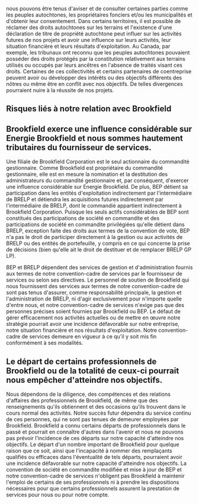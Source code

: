 nous pouvons être tenus d'aviser et de consulter certaines parties comme les peuples autochtones, les propriétaires fonciers et/ou les municipalités et d'obtenir leur consentement. Dans certains territoires, il est possible de réclamer des droits autochtones sur les terrains et l'existence d'une déclaration de titre de propriété autochtone peut influer sur les activités futures de nos projets et avoir une influence sur leurs activités, leur situation financière et leurs résultats d'exploitation. Au Canada, par exemple, les tribunaux ont reconnu que les peuples autochtones pouvaient posséder des droits protégés par la constitution relativement aux terrains utilisés ou occupés par leurs ancêtres en l'absence de traités visant ces droits. Certaines de ces collectivités et certains partenaires de coentreprise peuvent avoir ou développer des intérêts ou des objectifs différents des nôtres ou même être en conflit avec nos objectifs. De telles divergences pourraient nuire à la réussite de nos projets.

## Risques liés à notre relation avec Brookfield

## Brookfield exerce une influence considérable sur Energie Brookfield et nous sommes hautement tributaires du fournisseur de services.

Une filiale de Brookfield Corporation est le seul actionnaire du commandité gestionnaire. Comme Brookfield est propriétaire du commandité gestionnaire, elle est en mesure la nomination et la destitution des administrateurs du commandité gestionnaire et, par conséquent, d'exercer une influence considérable sur Energie Brookfield. De plus, BEP détient sa participation dans les entités d'exploitation indirectement par l'intermédiaire de BRELP et détiendra les acquisitions futures indirectement par l'intermédiaire de BRELP, dont le commandié appartient indirectement à Brookfield Corporation. Puisque les seuls actifs considérables de BEP sont constitués des participations de société en commandite et des participations de société en commandite privilégiées qu'elle détient dans BRELP, exception faite des droits aux termes de la convention de vote, BEP n'a pas le droit de participer directement à la gestion ou aux activités de BRELP ou des entités de portefeuille, y compris en ce qui concerne la prise de décisions (bien qu'elle ait le droit de destituer et de remplacer BRELP GP LP).

BEP et BRELP dépendent des services de gestion et d'administration fournis aux termes de notre convention-cadre de services par le fournisseur de services ou selon ses directives. Le personnel de soutien de Brookfield qui nous fournissent des services aux termes de notre convention-cadre de sont pas tenus d'assurer, comme responsabilité principale, la gestion et l'administration de BRELP, ni d'agir exclusivement pour n'importe quelle d'entre nous, et notre convention-cadre de services n'exige pas que des personnes précises soient fournies par Brookfield ou BEP. Le défaut de gérer efficacement nos activités actuelles ou de mettre en œuvre notre stratégie pourrait avoir une incidence défavorable sur notre entreprise, notre situation financière et nos résultats d'exploitation. Notre convention-cadre de services demeure en vigueur à ce qu'il y soit mis fin conformément à ses modalités.

## Le départ de certains professionnels de Brookfield ou de la totalité de ceux-ci pourrait nous empêcher d'atteindre nos objectifs.

Nous dépendons de la diligence, des compétences et des relations d'affaires des professionnels de Brookfield, de même que des renseignements qu'ils obtiennent et des occasions qu'ils trouvent dans le cours normal des activités. Notre succès futur dépendra du service continu de ces personnes, qui ne sont pas tenues de demeurer employées par Brookfield. Brookfield a connu certains départs de professionnels dans le passé et pourrait en connaître d'autres dans l'avenir et nous ne pouvons pas prévoir l'incidence de ces départs sur notre capacité d'atteindre nos objectifs. Le départ d'un nombre important de Brookfield pour quelque raison que ce soit, ainsi que l'incapacité à nommer des remplaçants qualifiés ou efficaces dans l'éventualité de tels départs, pourraient avoir une incidence défavorable sur notre capacité d'atteindre nos objectifs. La convention de société en commandite modifiée et mise à jour de BEP et notre convention-cadre de services n'obligent pas Brookfield à maintenir l'emploi de certains de ses professionnels ni à prendre les dispositions nécessaires pour que certains professionnels assurent la prestation de services pour nous ou pour notre compte.